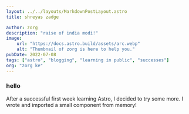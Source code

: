 ```yaml
---
layout: ../../layouts/MarkdownPostLayout.astro
title: shreyas zadge

author: zorg
description: "raise of india modi!"
image:
    url: "https://docs.astro.build/assets/arc.webp"
    alt: "Thumbnail of zorg is here to help you."
pubDate: 2022-07-08
tags: ["astro", "blogging", "learning in public", "successes"]
org: "zorg ke"
---
```


### hello
After a successful first week learning Astro, I decided to try some more. I wrote and imported a small component from memory!